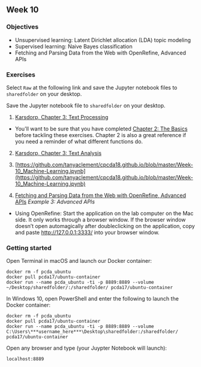 ## Week 10
### Objectives
- Unsupervised learning: Latent Dirichlet allocation (LDA) topic modeling
- Supervised learning: Naive Bayes classification
- Fetching and Parsing Data from the Web with OpenRefine, Advanced APIs

### Exercises
Select `Raw` at the following link and save the Jupyter notebook files to `sharedfolder` on your desktop.

Save the Jupyter notebook file to `sharedfolder` on your desktop.
1. [Karsdorp, Chapter 3: Text Processing](http://nbviewer.jupyter.org/github/fbkarsdorp/python-course/blob/master/old/Appendix%20-%20Text%20Preprocessing.ipynb)
- You'll want to be sure that you have completed [Chapter 2: The Basics](http://nbviewer.jupyter.org/github/fbkarsdorp/python-course/blob/master/answerbook/Chapter%202%20-%20The%20basics.ipynb) before tackling these exercises. Chapter 2 is also a great reference if you need a reminder of what different functions do.

2. [Karsdorp, Chapter 3: Text Analysis](http://nbviewer.jupyter.org/github/fbkarsdorp/python-course/blob/master/answerbook/Chapter%203%20-%20Text%20analysis.ipynb)

3. [https://github.com/tanyaclement/cpcda18.github.io/blob/master/Week-10_Machine-Learning.ipynb](https://github.com/tanyaclement/cpcda18.github.io/blob/master/Week-10_Machine-Learning.ipynb)

4. [Fetching and Parsing Data from the Web with OpenRefine, Advanced APIs](https://programminghistorian.org/lessons/fetch-and-parse-data-with-openrefine) *Example 3: Advanced APIs*

- Using OpenRefine: Start the application on the lab computer on the Mac side. It only works through a
browser window. If the browser window doesn’t open automagically after doubleclicking on the application, copy and paste http://127.0.0.1:3333/ into your browser window.
### Getting started
Open Terminal in macOS and launch our Docker container:

```
docker rm -f pcda_ubuntu
docker pull pcda17/ubuntu-container
docker run --name pcda_ubuntu -ti -p 8889:8889 --volume ~/Desktop/sharedfolder/:/sharedfolder/ pcda17/ubuntu-container
```

In Windows 10, open PowerShell and enter the following to launch the Docker container:

```
docker rm -f pcda_ubuntu
docker pull pcda17/ubuntu-container
docker run --name pcda_ubuntu -ti -p 8889:8889 --volume C:\Users\***username_here***\Desktop\sharedfolder:/sharedfolder/ pcda17/ubuntu-container
```

Open any browser and type (your Juypter Notebook will launch):
```
localhost:8889
```
